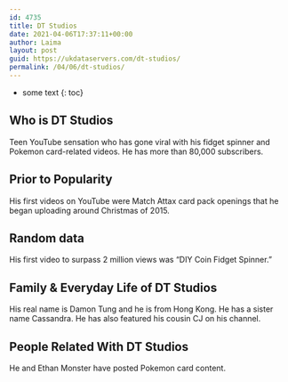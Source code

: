 ```yaml
---
id: 4735
title: DT Studios
date: 2021-04-06T17:37:11+00:00
author: Laima
layout: post
guid: https://ukdataservers.com/dt-studios/
permalink: /04/06/dt-studios/
---
```


* some text
{: toc}


## Who is DT Studios
                  
                  
                  
Teen YouTube sensation who has gone viral with his fidget spinner and Pokemon card-related videos. He has more than 80,000 subscribers.
                  
              
            
              
            
                
                
                
## Prior to Popularity
                  
                  
                  
His first videos on YouTube were Match Attax card pack openings that he began uploading around Christmas of 2015.
                  
              
            
              
            
                
                
                
## Random data
                  
                  
                  
His first video to surpass 2 million views was &#8220;DIY Coin Fidget Spinner.&#8221;
                  
              
            
              
            
                
                
                
## Family & Everyday Life of DT Studios
                  
                  
                  
His real name is Damon Tung and he is from Hong Kong. He has a sister name Cassandra. He has also featured his cousin CJ on his channel.
                  
              
            
              
            
                
                
                
## People Related With DT Studios
                  
                  
                  
He and Ethan Monster have posted Pokemon card content.
                  
              
            
              
            
                
              
            
              
              
            
            
              
            
          
          
          